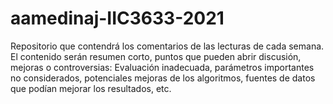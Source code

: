 # aamedinaj-IIC3633-2021

Repositorio que contendrá los comentarios de las lecturas de cada semana.
El contenido serán resumen corto, puntos que pueden abrir discusión, mejoras o controversias: Evaluación inadecuada, parámetros importantes no considerados, potenciales mejoras de los algoritmos, fuentes de datos que podían mejorar los resultados, etc.
